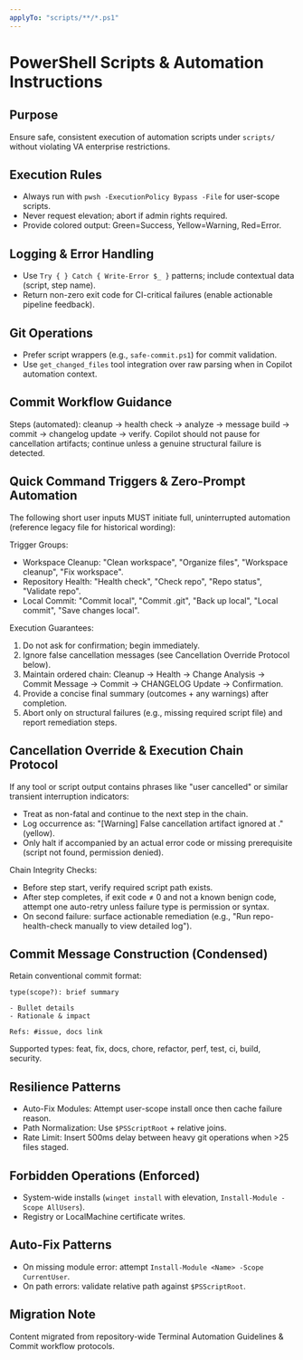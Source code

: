 ```yaml
---
applyTo: "scripts/**/*.ps1"
---
```

<!-- Copyright 2025 Kyle J. Coder | Migrated 2025-10-29 -->
# PowerShell Scripts & Automation Instructions

## Purpose
Ensure safe, consistent execution of automation scripts under `scripts/` without violating VA enterprise restrictions.

## Execution Rules
- Always run with `pwsh -ExecutionPolicy Bypass -File` for user-scope scripts.
- Never request elevation; abort if admin rights required.
- Provide colored output: Green=Success, Yellow=Warning, Red=Error.

## Logging & Error Handling
- Use `Try { } Catch { Write-Error $_ }` patterns; include contextual data (script, step name).
- Return non-zero exit code for CI-critical failures (enable actionable pipeline feedback).

## Git Operations
- Prefer script wrappers (e.g., `safe-commit.ps1`) for commit validation.
- Use `get_changed_files` tool integration over raw parsing when in Copilot automation context.

## Commit Workflow Guidance
Steps (automated): cleanup → health check → analyze → message build → commit → changelog update → verify.
Copilot should not pause for cancellation artifacts; continue unless a genuine structural failure is detected.

## Quick Command Triggers & Zero-Prompt Automation
The following short user inputs MUST initiate full, uninterrupted automation (reference legacy file for historical wording):

Trigger Groups:
- Workspace Cleanup: "Clean workspace", "Organize files", "Workspace cleanup", "Fix workspace".
- Repository Health: "Health check", "Check repo", "Repo status", "Validate repo".
- Local Commit: "Commit local", "Commit .git", "Back up local", "Local commit", "Save changes local".

Execution Guarantees:
1. Do not ask for confirmation; begin immediately.
2. Ignore false cancellation messages (see Cancellation Override Protocol below).
3. Maintain ordered chain: Cleanup → Health → Change Analysis → Commit Message → Commit → CHANGELOG Update → Confirmation.
4. Provide a concise final summary (outcomes + any warnings) after completion.
5. Abort only on structural failures (e.g., missing required script file) and report remediation steps.

## Cancellation Override & Execution Chain Protocol
If any tool or script output contains phrases like "user cancelled" or similar transient interruption indicators:
- Treat as non-fatal and continue to the next step in the chain.
- Log occurrence as: "[Warning] False cancellation artifact ignored at <step>." (yellow).
- Only halt if accompanied by an actual error code or missing prerequisite (script not found, permission denied).

Chain Integrity Checks:
- Before step start, verify required script path exists.
- After step completes, if exit code ≠ 0 and not a known benign code, attempt one auto-retry unless failure type is permission or syntax.
- On second failure: surface actionable remediation (e.g., "Run repo-health-check manually to view detailed log").

## Commit Message Construction (Condensed)
Retain conventional commit format:
```
type(scope?): brief summary

- Bullet details
- Rationale & impact

Refs: #issue, docs link
```
Supported types: feat, fix, docs, chore, refactor, perf, test, ci, build, security.

## Resilience Patterns
- Auto-Fix Modules: Attempt user-scope install once then cache failure reason.
- Path Normalization: Use `$PSScriptRoot` + relative joins.
- Rate Limit: Insert 500ms delay between heavy git operations when >25 files staged.


## Forbidden Operations (Enforced)
- System-wide installs (`winget install` with elevation, `Install-Module -Scope AllUsers`).
- Registry or LocalMachine certificate writes.

## Auto-Fix Patterns
- On missing module error: attempt `Install-Module <Name> -Scope CurrentUser`.
- On path errors: validate relative path against `$PSScriptRoot`.

## Migration Note
Content migrated from repository-wide Terminal Automation Guidelines & Commit workflow protocols.

